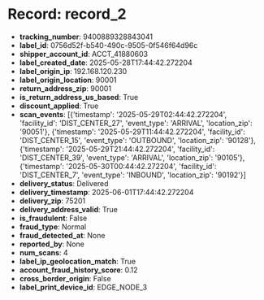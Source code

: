 # Record: record_2

- **tracking_number**: 9400889328843041
- **label_id**: 0756d52f-b540-490c-9505-0f546f64d96c
- **shipper_account_id**: ACCT_41880603
- **label_created_date**: 2025-05-28T17:44:42.272204
- **label_origin_ip**: 192.168.120.230
- **label_origin_location**: 90001
- **return_address_zip**: 90001
- **is_return_address_us_based**: True
- **discount_applied**: True
- **scan_events**: [{'timestamp': '2025-05-29T02:44:42.272204', 'facility_id': 'DIST_CENTER_27', 'event_type': 'ARRIVAL', 'location_zip': '90051'}, {'timestamp': '2025-05-29T11:44:42.272204', 'facility_id': 'DIST_CENTER_15', 'event_type': 'OUTBOUND', 'location_zip': '90128'}, {'timestamp': '2025-05-29T21:44:42.272204', 'facility_id': 'DIST_CENTER_39', 'event_type': 'ARRIVAL', 'location_zip': '90105'}, {'timestamp': '2025-05-30T00:44:42.272204', 'facility_id': 'DIST_CENTER_7', 'event_type': 'INBOUND', 'location_zip': '90192'}]
- **delivery_status**: Delivered
- **delivery_timestamp**: 2025-06-01T17:44:42.272204
- **delivery_zip**: 75201
- **delivery_address_valid**: True
- **is_fraudulent**: False
- **fraud_type**: Normal
- **fraud_detected_at**: None
- **reported_by**: None
- **num_scans**: 4
- **label_ip_geolocation_match**: True
- **account_fraud_history_score**: 0.12
- **cross_border_origin**: False
- **label_print_device_id**: EDGE_NODE_3